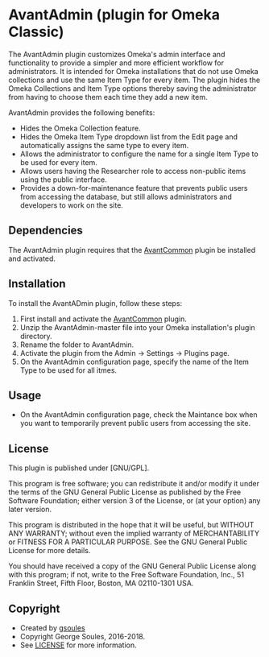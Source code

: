 # AvantAdmin (plugin for Omeka Classic)

The AvantAdmin plugin customizes Omeka's admin interface and functionality to provide a simpler and more
efficient workflow for administrators. It is intended for Omeka installations that do not use Omeka collections
and use the same Item Type for every item. The plugin hides the Omeka Collections and Item Type options thereby saving
the administrator from having to choose them each time they add a new item.

AvantAdmin provides the following benefits:

* Hides the Omeka Collection feature.
* Hides the Omeka Item Type dropdown list from the Edit page and automatically assigns the same type to every item.
* Allows the administrator to configure the name for a single Item Type to be used for every item.
* Allows users having the Researcher role to access non-public items using the public interface.
* Provides a down-for-maintenance feature that prevents public users from accessing the database, but still
allows administrators and developers to work on the site.

## Dependencies
The AvantAdmin plugin requires that the [AvantCommon](https://github.com/gsoules/AvantCommon) plugin be installed and activated.

## Installation

To install the AvantADmin plugin, follow these steps:

1. First install and activate the [AvantCommon](https://github.com/gsoules/AvantCommon) plugin.
1. Unzip the AvantAdmin-master file into your Omeka installation's plugin directory.
1. Rename the folder to AvantAdmin.
1. Activate the plugin from the Admin → Settings → Plugins page.
1. On the AvantAdmin configuration page, specify the name of the Item Type to be used for all itmes.

## Usage
* On the AvantAdmin configuration page, check the Maintance box when you want to temporarily prevent public users
from accessing the site.

##  License

This plugin is published under [GNU/GPL].

This program is free software; you can redistribute it and/or modify it under
the terms of the GNU General Public License as published by the Free Software
Foundation; either version 3 of the License, or (at your option) any later
version.

This program is distributed in the hope that it will be useful, but WITHOUT
ANY WARRANTY; without even the implied warranty of MERCHANTABILITY or FITNESS
FOR A PARTICULAR PURPOSE. See the GNU General Public License for more
details.

You should have received a copy of the GNU General Public License along with
this program; if not, write to the Free Software Foundation, Inc.,
51 Franklin Street, Fifth Floor, Boston, MA 02110-1301 USA.

Copyright
---------

* Created by [gsoules](https://github.com/gsoules) 
* Copyright George Soules, 2016-2018.
* See [LICENSE](https://github.com/gsoules/AvantAdmin/blob/master/LICENSE) for more information.

